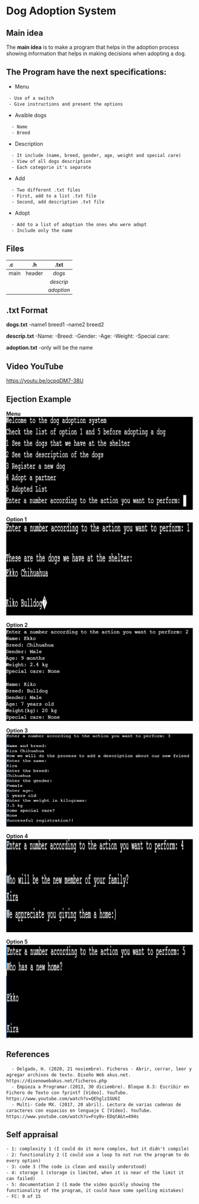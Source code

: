 Dog Adoption System
=========================


Main idea 
-----------

The **main idea** is to make a program that helps in the adoption process showing information that helps in making decisions when adopting a dog.

  
The Program have the next specifications:
-------------------------------------------

- Menu
 ```plain
  - Use of a switch
  - Give instructions and present the options
```
- Avaible dogs
```plain
  - Name
  - Breed
 ```
 
- Description
```plain
  - It include (name, breed, gender, age, weight and special care)
  - View of all dogs description
  - Each categorie it's separate 
 ```
- Add
```plain
  - Two different .txt files
  - First, add to a list .txt file
  - Second, add description .txt file
```
- Adopt
```plain
  - Add to a list of adoption the ones who were adopt
  - Include only the name
```

Files 
-------

| **.c** |  **.h** | **.txt** |
|:-----|:--------:|:--------:|
| main  | header | _dogs_|
|    |    |   _descrip_  |
|     |     |   _adoption_|


.txt Format 
------------
**dogs.txt**
-name1 breed1
-name2 breed2

**descrip.txt**
-Name:
-Breed:
-Gender:
-Age:
-Weight:
-Special care:

**adoption.txt**
-only will be the name

Video YouTube 
--------
https://youtu.be/ocpqDM7-38U

Ejection Example
----------------
**Menu**
<img src="https://github.com/MauricioBrioG/C/blob/main/homework/PIA/Images_Program/menu.PNG" width="550px" height="250px"></a>

**Option 1**
<img src="https://github.com/MauricioBrioG/C/blob/main/homework/PIA/Images_Program/option_1.PNG" width="550px" height="250px"></a>

**Option 2**
<img src="https://github.com/MauricioBrioG/C/blob/main/homework/PIA/Images_Program/option_2.PNG" width="550px" height="250px"></a>

**Option 3**
<img src="https://github.com/MauricioBrioG/C/blob/main/homework/PIA/Images_Program/option_3_1.PNG" width="550px" height="250px"></a>

**Option 4**
<img src="https://github.com/MauricioBrioG/C/blob/main/homework/PIA/Images_Program/option_4.PNG" width="550px" height="250px"></a>

**Option 5**
<img src="https://github.com/MauricioBrioG/C/blob/main/homework/PIA/Images_Program/option_5.PNG" width="550px" height="250px"></a>

References 
---------------
```plain
  - Delgado, H. (2020, 21 noviembre). Ficheros - Abrir, cerrar, leer y agregar archivos de texto. Diseño Web akus.net. https://disenowebakus.net/ficheros.php
  - Empieza a Programar.(2013, 30 diciembre). Bloque 8.3: Escribir en Fichero de Texto con fprintf [Vídeo]. YouTube. https://www.youtube.com/watch?v=QEhglzIGU6I
  - Multi- Code MX. (2017, 20 abril). Lectura de varias cadenas de caracteres con espacios en lenguaje C [Vídeo]. YouTube. https://www.youtube.com/watch?v=Fny0v-EDqtA&t=494s
 ```
Self appraisal
--------------
```plain
- 1: complexity 1 (I could do it more complex, but it didn't compile)
- 2: functionality 2 (I could use a loop to not run the program to do every option)
- 3: code 3 (The code is clean and easily understood)
- 4: storage 1 (storage is limited, when it is near of the limit it can failed)
- 5: documentation 2 (I made the video quickly showing the functionality of the program, it could have some spelling mistakes)
- FC: 9 of 15
```
